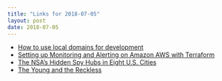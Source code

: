 ```yaml
---
title: "Links for 2018-07-05"
layout: post
date: 2018-07-05
---
```


* [How to use local domains for development](http://blog.goatcodes.com/2018/07/01/lightproxy/)
* [Setting up Monitoring and Alerting on Amazon AWS with Terraform](https://stephenmann.io/post/setting-up-monitoring-and-alerting-on-amazon-aws-with-terraform/)
* [The NSA’s Hidden Spy Hubs in Eight U.S. Cities](https://theintercept.com/2018/06/25/att-internet-nsa-spy-hubs/)
* [The Young and the Reckless](https://www.wired.com/story/xbox-underground-videogame-hackers/)
